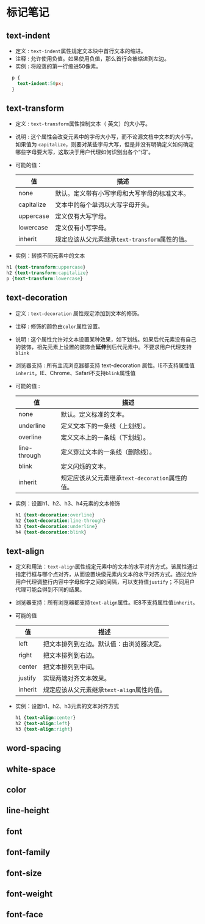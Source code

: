 # 标记笔记

## text-indent

- 定义 : `text-indent`属性规定文本块中首行文本的缩进。
- 注释 : 允许使用负值。如果使用负值，那么首行会被缩进到左边。
- 实例 : 将段落的第一行缩进50像素。
```css
  p {
    text-indent:50px;
  }
```

## text-transform

- 定义 : `text-transform`属性控制文本（ 英文）的大小写。
- 说明 : 这个属性会改变元素中的字母大小写，而不论源文档中文本的大小写。如果值为 `capitalize`，则要对某些字母大写，但是并没有明确定义如何确定哪些字母要大写，这取决于用户代理如何识别出各个“词”。
- 可能的值：

	|值|描述
	|------|---------------
	|none | 默认。定义带有小写字母和大写字母的标准文本。
	|capitalize | 文本中的每个单词以大写字母开头。
	|uppercase | 定义仅有大写字母。
	|lowercase | 定义仅有小写字母。
	|inherit | 规定应该从父元素继承`text-transform`属性的值。
- 实例：转换不同元素中的文本
```css
h1 {text-transform:uppercase}
h2 {text-transform:capitalize}
p {text-transform:lowercase}
```

## text-decoration
- 定义 : `text-decoration` 属性规定添加到文本的修饰。
- 注释 : 修饰的颜色由`color`属性设置。
- 说明 : 这个属性允许对文本设置某种效果，如下划线。如果后代元素没有自己的装饰，祖先元素上设置的装饰会**延伸**到后代元素中。不要求用户代理支持`blink`
- 浏览器支持 : 所有主流浏览器都支持 text-decoration 属性。IE不支持属性值`inherit`。IE、Chrome、Safari不支持`blink`属性值
- 可能的值 : 

	|值|描述
	|------|-----------
	|none|默认。定义标准的文本。
	|underline|定义文本下的一条线（上划线）。
	|overline|定义文本上的一条线（下划线）。
	|line-through|定义穿过文本的一条线（删除线）。
	|blink|定义闪烁的文本。
	|inherit|规定应该从父元素继承`text-decoration`属性的值。

- 实例：设置h1、h2、h3、h4元素的文本修饰
	```css
	h1 {text-decoration:overline}
	h2 {text-decoration:line-through}
	h3 {text-decoration:underline}
	h4 {text-decoration:blink}
	```

## text-align
- 定义和用法：`text-align`属性规定元素中的文本的水平对齐方式。该属性通过指定行框与哪个点对齐，从而设置块级元素内文本的水平对齐方式。通过允许用户代理调整行内容中字母和字之间的间隔，可以支持值`justify`；不同用户代理可能会得到不同的结果。
- 浏览器支持：所有浏览器都支持`text-align`属性。IE8不支持属性值`inherit`。
- 可能的值

	|值|描述
	|------|------------
	|left | 把文本排列到左边。默认值：由浏览器决定。
	|right | 把文本排列到右边。
	|center | 把文本排列到中间。
	|justify | 实现两端对齐文本效果。
	|inherit | 规定应该从父元素继承`text-align`属性的值。 

- 实例：设置h1、h2、h3元素的文本对齐方式
	```css
	h1 {text-align:center}
	h2 {text-align:left}
	h3 {text-align:right}
	```


## word-spacing
## white-space
## color
## line-height
## font
## font-family
## font-size
## font-weight
## font-face

